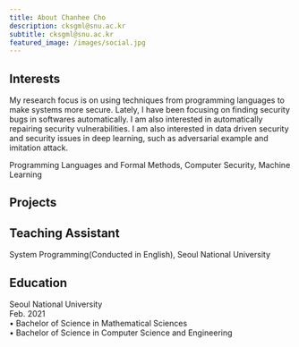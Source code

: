 ```yaml
---
title: About Chanhee Cho
description: cksgml@snu.ac.kr
subtitle: cksgml@snu.ac.kr
featured_image: /images/social.jpg
---
```




## Interests  
My research focus is on using techniques from programming languages to make systems more secure. Lately, I have been focusing on finding security bugs in softwares automatically. I am also interested in automatically repairing security vulnerabilities. I am also interested in data driven security and security issues in deep learning, such as adversarial example and imitation attack.   

Programming Languages and Formal Methods, Computer Security, Machine Learning



## Projects



## Teaching Assistant
System Programming(Conducted in English), Seoul National University
<!-- csap logo?  -->



## Education
Seoul National University  
Feb. 2021  
• Bachelor of Science in Mathematical Sciences  
• Bachelor of Science in Computer Science and Engineering  




<!--
![](/images/my_photo1.jpeg)
-->

<!--
I am using techniques from programming languages to make systems more secure.  
Lately, I have been focusing on finding security bugs in software using symbolic execution and static analysis.  
I am also interested in automatically repairing security vulnerabilities, and for this purpose, I am keen to program synthesis technologies.  
I am also interested in security issues in deep learning, such as adversarial example and imitation attack.   
* Beautiful, minimal design
* Single column post layout
* Portfolio/projects post type to show your work
-->




<!--
Simples is created and supported by [Jekyll Themes](https://jekyllthemes.io), and is available for $49.

<a href="https://jekyllthemes.io/theme/simples-blog-jekyll-theme" class="button button--large">Get This Theme</a>
-->

